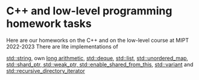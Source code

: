 # C++ and low-level programming homework tasks
Here are our homeworks on the C++ and on the low-level course at MIPT 2022-2023
There are lite implementations of 

[std::string](string), own [long arithmetic](big_integer), [std::deque](deque), [std::list](list), [std::unordered_map](unordered_map), [std::shard_ptr, std::weak_ptr, std::enable_shared_from_this](smart_pointers), [std::variant](variant) and [std::recursive_directory_iterator](recursive_directory_iterator)